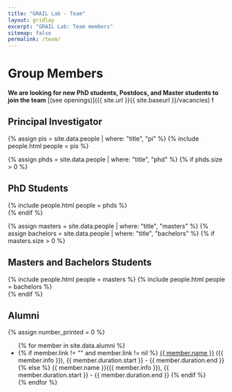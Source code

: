 ```yaml
---
title: "GRAIL Lab - Team"
layout: gridlay
excerpt: "GRAIL Lab: Team members"
sitemap: false
permalink: /team/
---
```


# Group Members

 **We are  looking for new PhD students, Postdocs, and Master students to join the team** [(see openings)]({{ site.url }}{{ site.baseurl }}/vacancies) **!**

## Principal Investigator

{% assign pis = site.data.people | where: "title", "pi"  %}
{% include people.html people = pis %}

<div class='row'></div>


{% assign phds = site.data.people | where: "title", "phd"  %}
{% if phds.size > 0 %}
  <h2> PhD Students </h2>
  {% include people.html people = phds %}
  <div class='row'></div>
{% endif %}

{% assign masters = site.data.people | where: "title", "masters"  %}
{% assign bachelors = site.data.people | where: "title", "bachelors"  %}
{% if masters.size > 0 %}
  <h2> Masters and Bachelors Students </h2>
  {% include people.html people = masters %}
  {% include people.html people = bachelors %}
  <div class='row'></div>
{% endif %}


## Alumni

{% assign number_printed = 0 %}
<ul>
{% for member in site.data.alumni %}
<li>
  {% if member.link != "" and member.link != nil %}
    <a href="{{ member.link }}">{{ member.name }}</a> ({{ member.info }}), {{ member.duration.start }} - {{ member.duration.end }}
  {% else %}
    {{ member.name }}({{ member.info }}), {{ member.duration.start }} - {{ member.duration.end }}
  {% endif %}
</li>
{% endfor %}
</ul>
